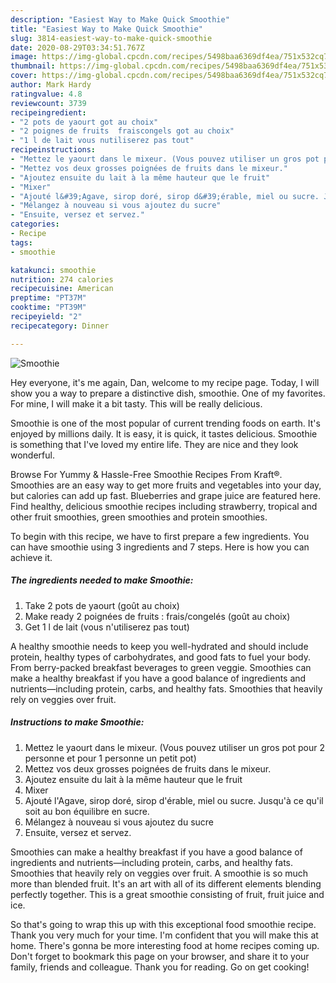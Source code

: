 ```yaml
---
description: "Easiest Way to Make Quick Smoothie"
title: "Easiest Way to Make Quick Smoothie"
slug: 3814-easiest-way-to-make-quick-smoothie
date: 2020-08-29T03:34:51.767Z
image: https://img-global.cpcdn.com/recipes/5498baa6369df4ea/751x532cq70/smoothie-photo-principale-de-la-recette.jpg
thumbnail: https://img-global.cpcdn.com/recipes/5498baa6369df4ea/751x532cq70/smoothie-photo-principale-de-la-recette.jpg
cover: https://img-global.cpcdn.com/recipes/5498baa6369df4ea/751x532cq70/smoothie-photo-principale-de-la-recette.jpg
author: Mark Hardy
ratingvalue: 4.8
reviewcount: 3739
recipeingredient:
- "2 pots de yaourt got au choix"
- "2 poignes de fruits  fraiscongels got au choix"
- "1 l de lait vous nutiliserez pas tout"
recipeinstructions:
- "Mettez le yaourt dans le mixeur. (Vous pouvez utiliser un gros pot pour 2 personne et pour 1 personne un petit pot)"
- "Mettez vos deux grosses poignées de fruits dans le mixeur."
- "Ajoutez ensuite du lait à la même hauteur que le fruit"
- "Mixer"
- "Ajouté l&#39;Agave, sirop doré, sirop d&#39;érable, miel ou sucre. Jusqu&#39;à ce qu&#39;il soit au bon équilibre en sucre."
- "Mélangez à nouveau si vous ajoutez du sucre"
- "Ensuite, versez et servez."
categories:
- Recipe
tags:
- smoothie

katakunci: smoothie 
nutrition: 274 calories
recipecuisine: American
preptime: "PT37M"
cooktime: "PT39M"
recipeyield: "2"
recipecategory: Dinner

---
```



![Smoothie](https://img-global.cpcdn.com/recipes/5498baa6369df4ea/751x532cq70/smoothie-photo-principale-de-la-recette.jpg)

Hey everyone, it's me again, Dan, welcome to my recipe page. Today, I will show you a way to prepare a distinctive dish, smoothie. One of my favorites. For mine, I will make it a bit tasty. This will be really delicious.

Smoothie is one of the most popular of current trending foods on earth. It's enjoyed by millions daily. It is easy, it is quick, it tastes delicious. Smoothie is something that I've loved my entire life. They are nice and they look wonderful.

Browse For Yummy &amp; Hassle-Free Smoothie Recipes From Kraft®. Smoothies are an easy way to get more fruits and vegetables into your day, but calories can add up fast. Blueberries and grape juice are featured here. Find healthy, delicious smoothie recipes including strawberry, tropical and other fruit smoothies, green smoothies and protein smoothies.


To begin with this recipe, we have to first prepare a few ingredients. You can have smoothie using 3 ingredients and 7 steps. Here is how you can achieve it.

<!--inarticleads1-->

##### The ingredients needed to make Smoothie:

1. Take 2 pots de yaourt (goût au choix)
1. Make ready 2 poignées de fruits : frais/congelés (goût au choix)
1. Get 1 l de lait (vous n&#39;utiliserez pas tout)


A healthy smoothie needs to keep you well-hydrated and should include protein, healthy types of carbohydrates, and good fats to fuel your body. From berry-packed breakfast beverages to green veggie. Smoothies can make a healthy breakfast if you have a good balance of ingredients and nutrients—including protein, carbs, and healthy fats. Smoothies that heavily rely on veggies over fruit. 

<!--inarticleads2-->

##### Instructions to make Smoothie:

1. Mettez le yaourt dans le mixeur. (Vous pouvez utiliser un gros pot pour 2 personne et pour 1 personne un petit pot)
1. Mettez vos deux grosses poignées de fruits dans le mixeur.
1. Ajoutez ensuite du lait à la même hauteur que le fruit
1. Mixer
1. Ajouté l&#39;Agave, sirop doré, sirop d&#39;érable, miel ou sucre. Jusqu&#39;à ce qu&#39;il soit au bon équilibre en sucre.
1. Mélangez à nouveau si vous ajoutez du sucre
1. Ensuite, versez et servez.


Smoothies can make a healthy breakfast if you have a good balance of ingredients and nutrients—including protein, carbs, and healthy fats. Smoothies that heavily rely on veggies over fruit. A smoothie is so much more than blended fruit. It&#39;s an art with all of its different elements blending perfectly together. This is a great smoothie consisting of fruit, fruit juice and ice. 

So that's going to wrap this up with this exceptional food smoothie recipe. Thank you very much for your time. I'm confident that you will make this at home. There's gonna be more interesting food at home recipes coming up. Don't forget to bookmark this page on your browser, and share it to your family, friends and colleague. Thank you for reading. Go on get cooking!
